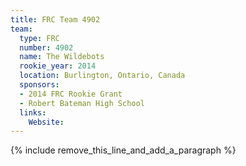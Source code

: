 ```yaml
---
title: FRC Team 4902
team:
  type: FRC
  number: 4902
  name: The Wildebots
  rookie_year: 2014
  location: Burlington, Ontario, Canada
  sponsors:
  - 2014 FRC Rookie Grant
  - Robert Bateman High School
  links:
    Website:
---
```


{% include remove_this_line_and_add_a_paragraph %}